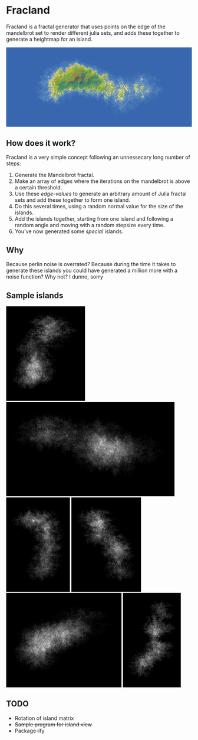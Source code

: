 # Fracland
Fracland is a fractal generator that uses points on the edge of the mandelbrot set to render different julia sets,
and adds these together to generate a heightmap for an island.

<p align="center">
  <img src="island.png"/>
</p>

## How does it work?

Fracland is a very simple concept following an unnessecary long number of steps:
1. Generate the Mandelbrot fractal.
2. Make an array of edges where the iterations on the mandelbrot is above a certain threshold.
3. Use these *edge-values* to generate an arbitrary  amount of Julia fractal sets and add these together to form one island.
4. Do this several times, using a random normal value for the size of the islands.
5. Add the islands together, starting from one island and following a random angle and moving with a random stepsize every time.
6. You've now generated some *special* islands.

## Why
Because perlin noise is overrated? 
Because during the time it takes to generate these islands you could have generated a million more with a noise function?
Why not?
I dunno, sorry

## Sample islands

![screenshot of island 1](screenshots/screenshot-0.png)
![screenshot of island 2](screenshots/screenshot-1.png)
![screenshot of island 3](screenshots/screenshot-2.png)
![screenshot of island 4](screenshots/screenshot-3.png)
![screenshot of island 5](screenshots/screenshot-4.png)
![screenshot of island 6](screenshots/screenshot-5.png)

## TODO
* Rotation of island matrix
* ~~Sample program for island view~~
* Package-ify